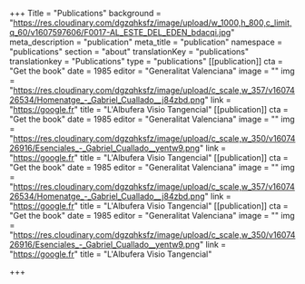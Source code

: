 +++
Title = "Publications"
background = "https://res.cloudinary.com/dgzqhksfz/image/upload/w_1000,h_800,c_limit,q_60/v1607597606/F0017-AL_ESTE_DEL_EDEN_bdacqi.jpg"
meta_description = "publication"
meta_title = "publication"
namespace = "publications"
section = "about"
translationKey = "publications"
translationkey = "Publications"
type = "publications"
[[publication]]
cta = "Get the book"
date = 1985
editor = "Generalitat Valenciana"
image = ""
img = "https://res.cloudinary.com/dgzqhksfz/image/upload/c_scale,w_357/v1607426534/Homenatge_-_Gabriel_Cuallado__j84zbd.png"
link = "https://google.fr"
title = "L'Albufera Visio Tangencial"
[[publication]]
cta = "Get the book"
date = 1985
editor = "Generalitat Valenciana"
image = ""
img = "https://res.cloudinary.com/dgzqhksfz/image/upload/c_scale,w_350/v1607426916/Esenciales_-_Gabriel_Cuallado__yentw9.png"
link = "https://google.fr"
title = "L'Albufera Visio Tangencial"
[[publication]]
cta = "Get the book"
date = 1985
editor = "Generalitat Valenciana"
image = ""
img = "https://res.cloudinary.com/dgzqhksfz/image/upload/c_scale,w_357/v1607426534/Homenatge_-_Gabriel_Cuallado__j84zbd.png"
link = "https://google.fr"
title = "L'Albufera Visio Tangencial"
[[publication]]
cta = "Get the book"
date = 1985
editor = "Generalitat Valenciana"
image = ""
img = "https://res.cloudinary.com/dgzqhksfz/image/upload/c_scale,w_350/v1607426916/Esenciales_-_Gabriel_Cuallado__yentw9.png"
link = "https://google.fr"
title = "L'Albufera Visio Tangencial"

+++
